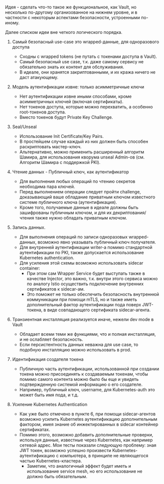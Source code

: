 Идея - сделать что-то такое же функциональное, как Vault, но несколько по-другому организованное на нижнем уровне, и в частности с некоторым аспектами безопасности, устроенными по-иному.

Далее списком идеи вне четкого логического порядка.

1. Самый безопасный use-case это wrapped-данные, для одноразового доступа

    - Сходны с wrapped tokens (не путать с токенами доступа в Vault).
    - Самый безопасный use case, т.к. даже самому сервису не обязательно знать их контент для обслуживания.
    - В идеале, они хранятся закриптованными, и их кража ничего не даст атакующему.

2. Модель аутентификации извне: только асимметричные ключи

    - Нет аутентификации извне иными способами, кроме асимметричных ключей (включая сертификаты).
    - Нет токенов доступа, которые можно перехватить, а особенно root-токенов доступа.
    - Вместо токенов будут Private Key Challenge.

3. Seal/Unseal

    - Использование Init Certificate/Key Pairs.
    - В простейшем случае каждый из них должен быть способен раскриптовать мастер-ключ.
    - Альтернативно, можно применить расширенный алгоритм Шамира, для использования кворума unseal Admin-ов (см. Алгоритм Шамира с поддержкой PKI).

4. Чтение данных - Публичный ключ, как аутентификатор

    - Для выполнения любых операций по чтению секретов необходима пара ключей.
    - Перед выполнением операции следует пройти challenge, доказывающий ваше обладание приватным ключом известного системе публичного ключа (аутентификация).
    - Кроме того, получаемые данные в идеале должны быть зашифрованы публичным ключом, и для их декриптования/чтения также нужно обладать приватным ключом.

5. Запись данных.

    - Для выполнения операций по записи одноразовых wrapped-данных, возможно явно указывать публичный ключ получателя.
    - Для внутренней аутентификации writer-а помимо стандартной аутентификации по PKI, также допускается использование Kubernetes authentication.
    - Для усиления этой схемы возможно использовать sidecar container:
      - При этом сам Wrapper Service будет выступать также в качестве Injector, это важно, т.к. внутри этого сервиса можно по аналогу Istio осуществить подключение внутренних сертификатов к sidecar-ам.
      - Это поможет не только обеспечить безопасность внутреннюй коммуникации при помощи mTLS, но и также иметь дополнительный фактор аутентификации пода поверх JWT-токена, в виде совпадающего сертификата sidecar-агента.

6. Транзиентная инсталляция реализуется иначе, нежели dev mode в Vault

    - Обладает всеми теми же функциями, что и полная инсталляция, и не ослабляет безопасность.
    - Если персистентность данных неважна для use case, то подобную инсталляцию можно использовать в prod.
  
7. Идентификация создателя токена

   - Публичную часть аутентификации, использованной при создании токена можно присоединять к создаваемым токенам, чтобы помимо самого контента можно было бы еще и увидеть подтвержденную системой информацию о его создателе. 
   - Например, публичный ключ, username, для Kubernetes-auth это может быть имя пода, и т.д.

8. Усиление Kubernetes Authentication

   - Как уже было отмечено в пункте 6, при помощи sidecar-агентов возможно усилить Kubernetes аутентификацию дополнительным фактором, имея знание об инжектированных в sidecar контейнер сертификатах.
   - Помимо этого, возможно добавить дополнительные проверки, используя данные, известные через Kubernetes, как например сетевой адрес. Мои тесты показали следующую проблему: зная JWT токен, возможно успешно произвести Kubernetes-аутентификацию с компьютера, в принципе не являющегося частью Kubernetes-кластера.
       - Заметим, что аналогичный эффект будет иметь и использование service mesh, но его использование не должно быть обязательным. 

